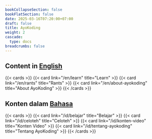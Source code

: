 ```yaml
---
bookCollapseSection: false
bookFlatSection: false
date: 2025-03-16T07:20:00+07:00
draft: false
title: AyoKoding
weight: 2
cascade:
  type: docs
breadcrumbs: false
---
```


## Content in [English](./en/)

{{< cards >}}
{{< card link="/en/learn" title="Learn" >}}
{{< card link="/en/rants" title="Rants" >}}
{{< card link="/en/about-ayokoding" title="About AyoKoding" >}}
{{< /cards >}}

## Konten dalam [Bahasa](./id/)

{{< cards >}}
{{< card link="/id/belajar" title="Belajar" >}}
{{< card link="/id/celoteh" title="Celoteh" >}}
{{< card link="/id/konten-video" title="Konten Video" >}}
{{< card link="/id/tentang-ayokoding" title="Tentang AyoKoding" >}}
{{< /cards >}}
